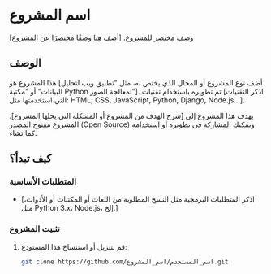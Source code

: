 # اسم المشروع
وصف مختصر للمشروع: [أضف هنا وصفًا مختصرًا عن المشروع]

## الوصف

هذا المشروع هو [أضف نوع المشروع أو المجال الذي يختص به، مثل "تطبيق ويب لتحليل البيانات" أو "مكتبة Python لمعالجة الصور"]. تم تطويره باستخدام تقنيات [اذكر التقنيات التي استخدمتها مثل: HTML, CSS, JavaScript, Python, Django, Node.js...].

يهدف هذا المشروع إلى [شرح الهدف من المشروع أو المشكلة التي يحلها المشروع]. المشروع مفتوح المصدر (Open Source) ويمكنك المشاركة في تطويره أو استخدامه كما تشاء.

## كيف تبدأ؟

### المتطلبات الأساسية
- [اذكر المتطلبات البرمجية مثل النسخ المطلوبة من اللغات أو المكتبات أو الأدوات، مثل Python 3.x، Node.js، إلخ.]

### تثبيت المشروع
1. قم بتنزيل أو استنساخ هذا المستودع:
   ```bash
   git clone https://github.com/اسم_المستخدم/اسم_المشروع.git
